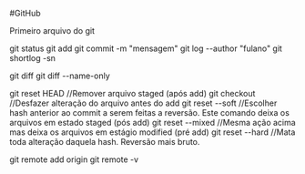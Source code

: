 #GitHub

Primeiro arquivo do git

git status
git add <file>
git commit -m "mensagem"
git log --author "fulano"
git shortlog -sn

git diff
git diff --name-only

git reset HEAD<fileName> //Remover arquivo staged (após add)
git checkout <filename> //Desfazer alteração do arquivo antes do add
git reset --soft <hash> //Escolher hash anterior ao commit a serem feitas a reversão. Este comando deixa os arquivos em estado staged (pós add)
git reset --mixed <hash> //Mesma ação acima mas deixa os arquivos em estágio modified (pré add)
git reset --hard <hash> //Mata toda alteração daquela hash. Reversão mais bruto.

git remote add origin <url>
git remote -v